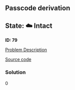 ## Passcode derivation

## State: :cloud: **Intact**

**ID: 79**

[Problem Description](https://projecteuler.net/problem=79)

[Source code](main.cpp)

### Solution
0